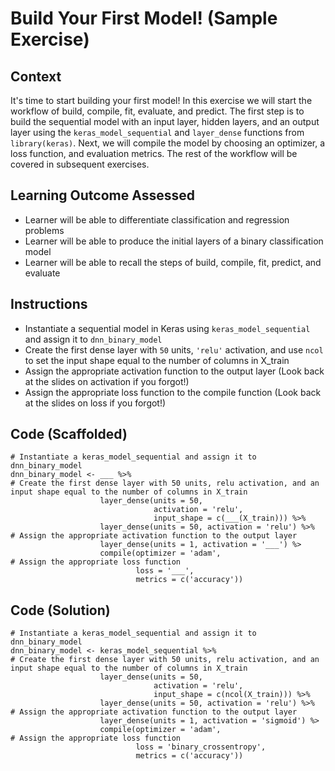 # Build Your First Model! (Sample Exercise)

## Context
It's time to start building your first model!  In this exercise we will start the workflow of build, compile, fit, evaluate, and predict.  The first step is to build the sequential model with an input layer, hidden layers, and an output layer using the `keras_model_sequential` and `layer_dense` functions from `library(keras)`. Next, we will compile the model by choosing an optimizer, a loss function, and evaluation metrics.  The rest of the workflow will be covered in subsequent exercises.

## Learning Outcome Assessed
* Learner will be able to differentiate classification and regression problems
* Learner will be able to produce the initial layers of a binary classification model
* Learner will be able to recall the steps of build, compile, fit, predict, and evaluate

## Instructions
* Instantiate a sequential model in Keras using `keras_model_sequential` and assign it to `dnn_binary_model`
* Create the first dense layer with `50` units, `'relu'` activation, and use `ncol` to set the input shape equal to the number of columns in X_train
* Assign the appropriate activation function to the output layer (Look back at the slides on activation if you forgot!)
* Assign the appropriate loss function to the compile function (Look back at the slides on loss if you forgot!)

## Code (Scaffolded)
```
# Instantiate a keras_model_sequential and assign it to dnn_binary_model
dnn_binary_model <- ___ %>%
# Create the first dense layer with 50 units, relu activation, and an input shape equal to the number of columns in X_train
                    layer_dense(units = 50,
                                activation = 'relu',
                                input_shape = c(___(X_train))) %>%
                    layer_dense(units = 50, activation = 'relu') %>%
# Assign the appropriate activation function to the output layer
                    layer_dense(units = 1, activation = '___') %>
                    compile(optimizer = 'adam',
# Assign the appropriate loss function
                            loss = '___',
                            metrics = c('accuracy'))
```
                      
                                  
## Code (Solution)
```
# Instantiate a keras_model_sequential and assign it to dnn_binary_model
dnn_binary_model <- keras_model_sequential %>%
# Create the first dense layer with 50 units, relu activation, and an input shape equal to the number of columns in X_train
                    layer_dense(units = 50,
                                activation = 'relu',
                                input_shape = c(ncol(X_train))) %>%
                    layer_dense(units = 50, activation = 'relu') %>%
# Assign the appropriate activation function to the output layer
                    layer_dense(units = 1, activation = 'sigmoid') %>
                    compile(optimizer = 'adam',
# Assign the appropriate loss function
                            loss = 'binary_crossentropy',
                            metrics = c('accuracy'))
```
